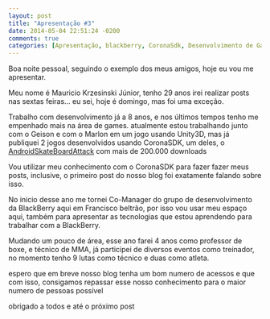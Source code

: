 ```yaml
---
layout: post
title: "Apresentação #3"
date: 2014-05-04 22:51:24 -0200
comments: true
categories: [Apresentação, blackberry, CoronaSdk, Desenvolvimento de Games, Unity3D]
---
```

Boa noite pessoal, seguindo o exemplo dos meus amigos, hoje eu vou me apresentar.

Meu nome é Mauricio Krzesinski Júnior, tenho 29 anos
irei realizar posts nas sextas feiras… eu sei, hoje é domingo, mas foi uma exceção.

Trabalho com desenvolvimento já a 8 anos, e nos últimos tempos tenho me empenhado mais na área de games.
atualmente estou trabalhando junto com o Geison e com o Marlon em um jogo usando Unity3D, mas já publiquei 2 jogos desenvolvidos usando CoronaSDK, um deles, o [AndroidSkateBoardAttack](https://play.google.com/store/apps/details?id=aftersixgames.com&hl=pt_BR) com mais de 200.000 downloads

Vou utilizar meu conhecimento com o CoronaSDK para fazer fazer meus posts, inclusive, o primeiro post do nosso blog foi exatamente falando sobre isso.

No inicio desse ano me tornei Co-Manager do grupo de desenvolvimento da BlackBerry aqui em Francisco beltrão, por isso vou usar meu espaço aqui, também para apresentar as tecnologias que estou aprendendo para trabalhar com a BlackBerry.

Mudando um pouco de área, esse ano farei 4 anos como professor de boxe, e técnico de MMA, já participei de diversos eventos como treinador, no momento tenho 9 lutas como técnico e duas como atleta.

espero que em breve nosso blog tenha um bom numero de acessos e que com isso, consigamos repassar esse nosso conhecimento para o maior numero de pessoas possível

obrigado a todos e até o próximo post